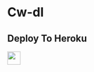 # Cw-dl

## Deploy To Heroku

<a href="https://heroku.com/deploy?template=https://github.com/VastavikRahul00/cw">
     <img height="30px" src="https://img.shields.io/badge/Deploy%20To%20Heroku-blueviolet?style=for-the-badge&logo=heroku">
  </a>
